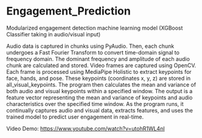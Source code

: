 # Engagement_Prediction

Modularized engagement detection machine learning model (XGBoost Classifier taking in audio/visual input) 

Audio data is captured in chunks using PyAudio. Then, each chunk undergoes a Fast Fourier Transform to convert time-domain signal to frequency domain. The dominant frequency and amplitude of each audio chunk are calculated and stored.
Video frames are captured using OpenCV. Each frame is processed using MediaPipe Holistic to extract keypoints for face, hands, and pose. These keypoints (coordinates x, y, z) are stored in all_visual_keypoints.
The program then calculates the mean and variance of both audio and visual keypoints within a specified window. The output is a feature vector representing the mean and variance of keypoints and audio characteristics over the specified time window.
As the program runs, it continually captures audio and visual data, extracts features, and uses the trained model to predict user engagement in real-time.

Video Demo: https://www.youtube.com/watch?v=utohR1WL4nI
